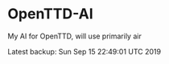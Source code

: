 # OpenTTD-AI
My AI for OpenTTD, will use primarily air

Latest backup: Sun Sep 15 22:49:01 UTC 2019
